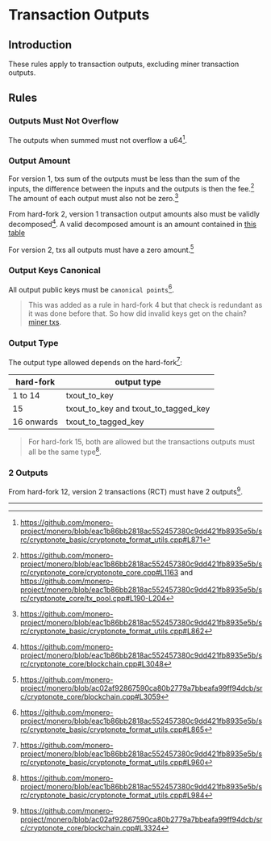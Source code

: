 # Transaction Outputs

## Introduction

These rules apply to transaction outputs, excluding miner transaction outputs.

## Rules

### Outputs Must Not Overflow

The outputs when summed must not overflow a u64[^amount-overflow].

### Output Amount

For version 1, txs sum of the outputs must be less than the sum of the inputs, the difference between the
inputs and the outputs is then the fee.[^more-in-than-out] The amount of each output must also not be zero.[^zero-output]

From hard-fork 2, version 1 transaction output amounts also must be validly decomposed[^decomposed-amounts].
A valid decomposed amount is an amount contained in [this table](https://github.com/monero-project/monero/blob/eac1b86bb2818ac552457380c9dd421fb8935e5b/src/cryptonote_basic/cryptonote_format_utils.cpp#L52)

For version 2, txs all outputs must have a zero amount.[^v2-output-amount]

### Output Keys Canonical

All output public keys must be `canonical points`[^output-key-canonical].

> This was added as a rule in hard-fork 4 but that check is redundant as it was done before that.
> So how did invalid keys get on the chain? [miner txs](./blocks/miner_tx.md).

### Output Type

The output type allowed depends on the hard-fork[^output-types]:

| hard-fork  | output type                          |
| ---------- | ------------------------------------ |
| 1 to 14    | txout_to_key                         |
| 15         | txout_to_key and txout_to_tagged_key |
| 16 onwards | txout_to_tagged_key                  |

> For hard-fork 15, both are allowed but the transactions outputs must all be the same type[^same-output-type].

### 2 Outputs

From hard-fork 12, version 2 transactions (RCT) must have 2 outputs[^minimum-2-outs].

---

[^amount-overflow]: <https://github.com/monero-project/monero/blob/eac1b86bb2818ac552457380c9dd421fb8935e5b/src/cryptonote_basic/cryptonote_format_utils.cpp#L871>

[^more-in-than-out]: <https://github.com/monero-project/monero/blob/eac1b86bb2818ac552457380c9dd421fb8935e5b/src/cryptonote_core/cryptonote_core.cpp#L1163> and <https://github.com/monero-project/monero/blob/eac1b86bb2818ac552457380c9dd421fb8935e5b/src/cryptonote_core/tx_pool.cpp#L190-L204>

[^zero-output]: <https://github.com/monero-project/monero/blob/eac1b86bb2818ac552457380c9dd421fb8935e5b/src/cryptonote_basic/cryptonote_format_utils.cpp#L862>

[^decomposed-amounts]: <https://github.com/monero-project/monero/blob/eac1b86bb2818ac552457380c9dd421fb8935e5b/src/cryptonote_core/blockchain.cpp#L3048>

[^v2-output-amount]: <https://github.com/monero-project/monero/blob/ac02af92867590ca80b2779a7bbeafa99ff94dcb/src/cryptonote_core/blockchain.cpp#L3059>

[^output-key-canonical]: <https://github.com/monero-project/monero/blob/eac1b86bb2818ac552457380c9dd421fb8935e5b/src/cryptonote_basic/cryptonote_format_utils.cpp#L865>

[^output-types]: <https://github.com/monero-project/monero/blob/eac1b86bb2818ac552457380c9dd421fb8935e5b/src/cryptonote_basic/cryptonote_format_utils.cpp#L960>

[^same-output-type]: <https://github.com/monero-project/monero/blob/eac1b86bb2818ac552457380c9dd421fb8935e5b/src/cryptonote_basic/cryptonote_format_utils.cpp#L984>

[^minimum-2-outs]: <https://github.com/monero-project/monero/blob/ac02af92867590ca80b2779a7bbeafa99ff94dcb/src/cryptonote_core/blockchain.cpp#L3324>
